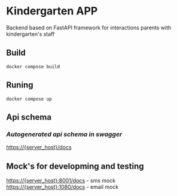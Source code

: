 # Kindergarten APP

Backend based on FastAPI framework for interactions parents with kindergarten's staff

## Build

`docker compose build`

## Runing

`docker compose up`

## Api schema

### _Autogenerated api schema in swagger_
[https://{server_host}/docs](http://localhost:8000/docs)


## Mock's for developming and testing

[https://{server_host}:8001/docs](http://localhost:8001/docs) - sms mock
[https://{server_host}:1080/docs](http://localhost:1080/docs) - email mock

